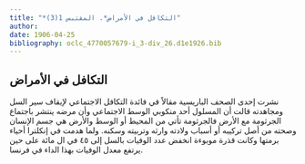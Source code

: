 ```yaml
---
title: "*التكافل في الأمراض*. المقتبس 1(3)"
author: 
date: 1906-04-25
bibliography: oclc_4770057679-i_3-div_26.d1e1926.bib
---
```




##  التكافل في الأمراض 


 نشرت  إحدى  الصحف الباريسية مقالاً في فائدة التكافل الاجتماعي لإيقاف سير السل ومجاهدته قالت أن المسلول  أحد  منكوبي الوسط الاجتماعي وأن مرضه ينتشر باجتماع الجرثومة مع الأرض فالجرثومة تأتي من المحيط أو الوسط والأرض هي جسم الإنسان وصحته من أصل تركيبه أو أسباب ولادته وارثه وتربيته وسكنه. ولما هدمت في إنكلترا أحياء برمتها وكانت قذرة موبوءة انخفض عدد الوفيات بالسل إلى  ٤٥  في ال  مائة  على حين يرتفع معدل الوفيات بهذا الداء في فرنسا.  
